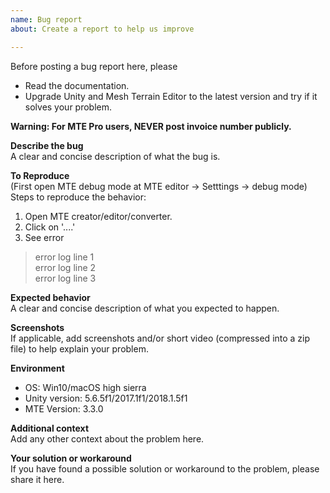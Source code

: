 ```yaml
---
name: Bug report
about: Create a report to help us improve

---
```


Before posting a bug report here, please
* Read the documentation.
* Upgrade Unity and Mesh Terrain Editor to the latest version and try if it solves your problem.

__Warning: For MTE Pro users, NEVER post invoice number publicly.__

**Describe the bug**  
A clear and concise description of what the bug is.

**To Reproduce**  
(First open MTE debug mode at MTE editor -> Setttings -> debug mode)
Steps to reproduce the behavior:
1. Open MTE creator/editor/converter.
2. Click on '....'
3. See error

> error log line 1  
> error log line 2  
> error log line 3

**Expected behavior**  
A clear and concise description of what you expected to happen.

**Screenshots**  
If applicable, add screenshots and/or short video (compressed into a zip file) to help explain your problem.

**Environment**  
 - OS: Win10/macOS high sierra
 - Unity version: 5.6.5f1/2017.1f1/2018.1.5f1
 - MTE Version: 3.3.0

**Additional context**  
Add any other context about the problem here.

**Your solution or workaround**  
If you have found a possible solution or workaround to the problem, please share it here.
